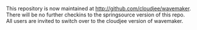 This repository is now maintained at http://github.com/cloudjee/wavemaker.
There will be no further checkins to the springsource version of this repo.
All users are invited to switch over to the cloudjee version of wavemaker. 
